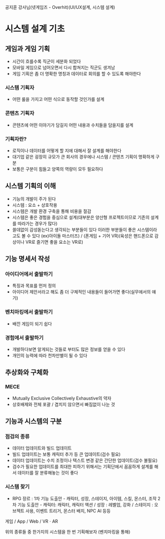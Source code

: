 공지훈 강사님(넷게임즈 - Overhit)(UI/UX설계, 시스템 설계)

# 시스템 설계 기초

## 게임과 게임 기획

- 시간이 흐를수록 직군이 세분화 되었다
- 모바일 게임으로 넘어오면서 다시 합쳐지는 직군도 생겨남
- 게임 기획은 좀 더 명확한 명칭과 데이터로 회의를 할 수 있도록 해야한다

### 시스템 기획자

- 어떤 룰을 가지고 어떤 식으로 동작할 것인가를 설계

### 콘텐츠 기획자

- 콘텐츠에 어떤 이야기가 담길지 어떤 내용과 수치들을 담을지를 설계

### 기획자란?

- 로직이나 데이터를 어떻게 할 지에 대해서 잘 설계를 해야한다
- 대기업 같은 굉장히 규모가 큰 회사의 경우에나 시스템 / 콘텐츠 기획이 명확하게 구분
- 보통은 구분이 힘들고 양쪽의 역량이 모두 필요하다

## 시스템 기획의 이해

- 기능의 개발이 주가 된다
- 시스템 : 요소 + 상호작용
- 시스템은 개발 환경 구축을 통해 비용을 절감
- 시스템은 좋은 경험을 중심으로 설계(대부분은 양산형 프로젝트이므로 기존의 설계를 따라가는 경우가 많다)
- 쓸데없이 감성돋는다고 생각되는 부분들이 있다 이러한 부분들이 좋은 시스템이라고도 볼 수 있다
  (ex)아이돌 마스터즈) / (폰게임 + 기어 VR)(육성은 핸드폰으로 감상이나 VR로 즐기면 좋을 요소는 VR로)

## 기능 명세서 작성

### 아이디어에서 출발하기

- 특징과 목표를 먼저 정의
- 아이디어 제안서라고 해도 좀 더 구체적인 내용들이 들어가면 좋다(실무에서의 얘기)

### 벤치마킹에서 출발하기

- 배낀 게임이 되기 쉽다

### 경험에서 출발하기

- 개발하다보면 알게되는 것들로 부터도 많은 정보를 얻을 수 있다
- 개인의 능력에 따라 천차만별이 될 수 있다

## 추상화와 구체화

### MECE

- Mutually Exclusive Collectively Exhaustive의 약자
- 상호배제와 전체 포괄 / 겹치지 않으면서 빠짐없이 나눈 것

## 기능과 시스템의 구분

### 점검의 종류

- 데이터 업데이트와 빌드 업데이트
- 빌드 업데이트는 보통 캐릭터 추가 등 큰 업데이트(검수 필요)
- 데이터 업데이트는 수치 조정이나 텍스트 변경 같은 간단한 업데이트(검수 불필요)
- 검수가 필요한 업데이트를 최대한 피하기 위해서는 기획단에서 꼼꼼하게 설계를 해서 데이터를 잘 분류해놓는 것이 좋다

### 시스템 찾기

- RPG 장르 : 1차 기능 도출안 - 캐릭터, 성장, 스테이지, 아이템, 스킬, 몬스터, 조작
  					2차 기능 도출안 - 캐릭터: 캐릭터, 캐릭터 액션 / 성장 : 레벨업, 강화 / 스테이지 : 오브젝트 사용, 
  													이벤트 트리거, 몬스터 배치, NPC AI 등등

게임 / App / Web / VRㆍAR

위의 종류들 중 한가지의 시스템을 한 번 기획해보자 (벤치마킹을 통해)